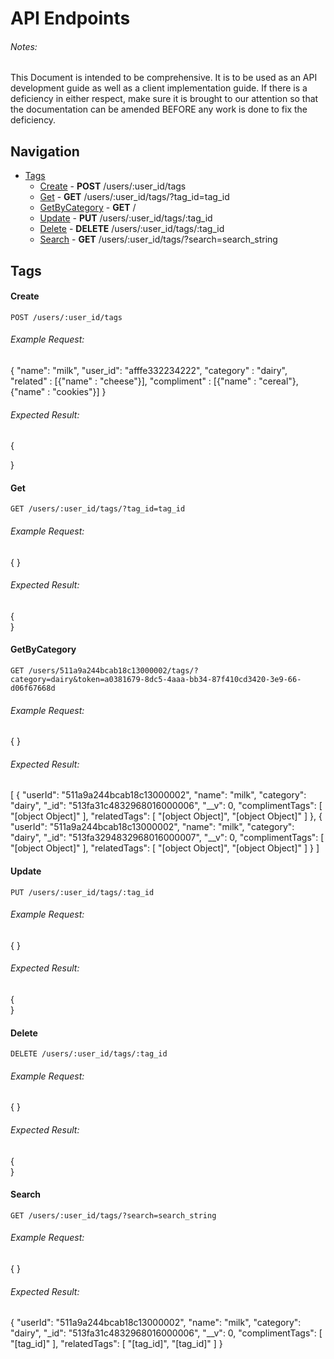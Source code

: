 # API Endpoints
###### Notes:
This Document is intended to be comprehensive. It is to
be used as an API development guide as well as a client implementation guide.
If there is a deficiency in either respect, make sure it is brought to our
attention so that the documentation can be amended BEFORE any work is done to
fix the deficiency.

## Navigation
* [Tags](#tags)
	* [Create](#create) - **POST** /users/:user_id/tags
	* [Get](#get) - **GET** /users/:user_id/tags/?tag_id=tag_id
	* [GetByCategory](#getCategory) - **GET** /
	* [Update](#update) - **PUT** /users/:user_id/tags/:tag_id
	* [Delete](#delete) - **DELETE** /users/:user_id/tags/:tag_id
	* [Search](#search) - **GET** /users/:user_id/tags/?search=search_string

## Tags

#### Create

    POST /users/:user_id/tags

###### Example Request:
{
	"name": "milk",
	"user_id": "afffe332234222",
	"category" : "dairy",
	"related" : [{"name" : "cheese"}],
	"compliment" : [{"name" : "cereal"},{"name" : "cookies"}]
}
###### Expected Result:
{
	
}

#### Get

	GET /users/:user_id/tags/?tag_id=tag_id

###### Example Request:
{
}
###### Expected Result:
{	
}

#### GetByCategory

	GET /users/511a9a244bcab18c13000002/tags/?category=dairy&token=a0381679-8dc5-4aaa-bb34-87f410cd3420-3e9-66-d06f67668d

###### Example Request:
{
}
###### Expected Result:
[
    {
        "userId": "511a9a244bcab18c13000002",
        "name": "milk",
        "category": "dairy",
        "_id": "513fa31c4832968016000006",
        "__v": 0,
        "complimentTags": [
            "[object Object]"
        ],
        "relatedTags": [
            "[object Object]",
            "[object Object]"
        ]
    },
    {
        "userId": "511a9a244bcab18c13000002",
        "name": "milk",
        "category": "dairy",
        "_id": "513fa3294832968016000007",
        "__v": 0,
        "complimentTags": [
            "[object Object]"
        ],
        "relatedTags": [
            "[object Object]",
            "[object Object]"
        ]
    }
]

#### Update

	PUT /users/:user_id/tags/:tag_id

###### Example Request:
{
}
###### Expected Result:
{	
}

#### Delete

	DELETE /users/:user_id/tags/:tag_id

###### Example Request:
{
}
###### Expected Result:
{	
}

#### Search

	GET /users/:user_id/tags/?search=search_string

###### Example Request:
{
}
###### Expected Result:
{
    "userId": "511a9a244bcab18c13000002",
    "name": "milk",
    "category": "dairy",
    "_id": "513fa31c4832968016000006",
    "__v": 0,
    "complimentTags": [
        "[tag_id]"
    ],
    "relatedTags": [
        "[tag_id]",
        "[tag_id]"
    ]
}

